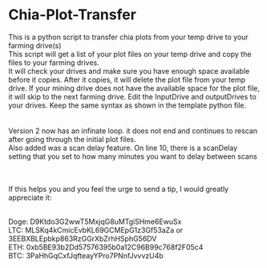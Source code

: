 # Chia-Plot-Transfer
This is a python script to transfer chia plots from your temp drive to your farming drive(s)<br>
This script will get a list of your plot files on your temp drive and copy the files to your farming drives.<br>
It will check your drives and make sure you have enough space available before it copies. After it copies, it will delete the plot file from your temp drive. If your mining drive does not have the available space for the plot file, it will skip to the next farming drive. Edit the InputDrive and outputDrives to your drives. Keep the same syntax as shown in the template python file.<br>
<br>
<br>
Version 2 now has an infinate loop. it does not end and continues to rescan after going through the initial plot files. <br>
Also added was a scan delay feature. On line 10, there is a scanDelay setting that you set to how many minutes you want to delay between scans <br>
<br>
<br>

If this helps you and you feel the urge to send a tip, I would greatly appreciate it:<br>
<br>

Doge: D9Ktdo3G2wwT5MxjqG8uMTgiSHme6EwuSx<br>
LTC: MLSKq4kCmicEvbKL69GCMEpG1z3Gf53aZa or 3EEBXBLEpbkp863RzGGrXbZrhHSphG56DV<br>
ETH: 0xb5BE93b2Dd57576395b0a12C96B99c768f2F05c4<br>
BTC: 3PaHhGqCxfJqfteayYPro7PNnfJvvvzU4b
